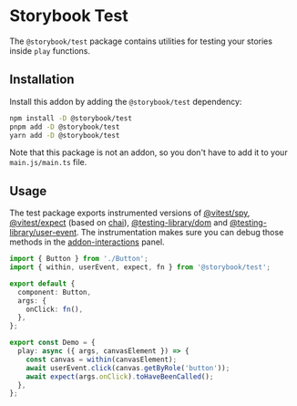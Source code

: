 # Storybook Test

The `@storybook/test` package contains utilities for testing your stories inside `play` functions.

## Installation

Install this addon by adding the `@storybook/test` dependency:

```sh
npm install -D @storybook/test
pnpm add -D @storybook/test
yarn add -D @storybook/test
```

Note that this package is not an addon, so you don't have to add it to your `main.js/main.ts` file.

## Usage

The test package exports instrumented versions of [@vitest/spy](https://vitest.dev/api/mock.html), [@vitest/expect](https://vitest.dev/api/expect.html) (based on [chai](https://www.chaijs.com/)), [@testing-library/dom](https://testing-library.com/docs/dom-testing-library/intro) and [@testing-library/user-event](https://testing-library.com/docs/user-event/intro).
The instrumentation makes sure you can debug those methods in the [addon-interactions](https://storybook.js.org/addons/@storybook/addon-interactions) panel.

```ts
import { Button } from './Button';
import { within, userEvent, expect, fn } from '@storybook/test';

export default {
  component: Button,
  args: {
    onClick: fn(),
  },
};

export const Demo = {
  play: async ({ args, canvasElement }) => {
    const canvas = within(canvasElement);
    await userEvent.click(canvas.getByRole('button'));
    await expect(args.onClick).toHaveBeenCalled();
  },
};
```
